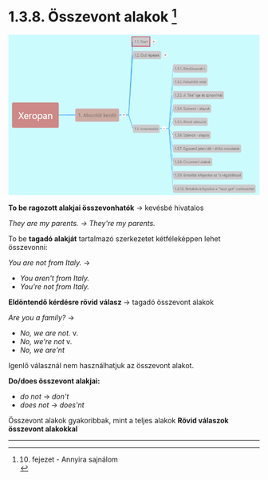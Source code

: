 # 1.3.8. Összevont alakok [^1]

![1.3](images/1.3.png)

**To be ragozott alakjai összevonhatók** -> kevésbé hivatalos

*They are my parents. -> They're my parents.*

To be **tagadó alakját** tartalmazó szerkezetet kétféleképpen lehet összevonni:

*You are not from Italy.* ->

* *You aren't from Italy.*
* *You're not from Italy.*

**Eldöntendő kérdésre rövid válasz** -> tagadó összevont alakok

*Are you a family?* ->

* *No, we are not.* v.
* *No, we're not* v.
* *No, we are'nt*

Igenlő válasznál nem használhatjuk az összevont alakot.

**Do/does összevont alakjai:**

* *do not* -> *don't*
* *does not* -> *does'nt*

Összevont alakok gyakoribbak, mint a teljes alakok
**Rövid válaszok összevont alakokkal**

---
[^1]: 10. fejezet - Annyira sajnálom